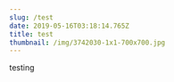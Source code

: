 ```yaml
---
slug: /test
date: 2019-05-16T03:18:14.765Z
title: test
thumbnail: /img/3742030-1x1-700x700.jpg
---
```

testing
